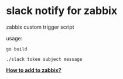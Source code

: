 # slack notify for zabbix 

zabbix custom trigger script

usage:

```
go build 

./slack token subject message 

```


**[How to add to zabbix?](http://segmentfault.com/blog/lds/1190000000704239)**
